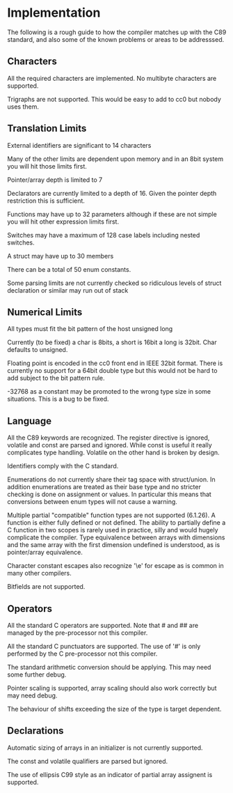 # Implementation

The following is a rough guide to how the compiler matches up with the C89
standard, and also some of the known problems or areas to be addresssed.


## Characters

All the required characters are implemented. No multibyte characters are
supported.

Trigraphs are not supported. This would be easy to add to cc0 but nobody
uses them.

## Translation Limits

External identifiers are significant to 14 characters

Many of the other limits are dependent upon memory and in an 8bit system
you will hit those limits first.

Pointer/array depth is limited to 7

Declarators are currently limited to a depth of 16. Given the pointer depth
restriction this is sufficient.

Functions may have up to 32 parameters although if these are not simple you
will hit other expression limits first.

Switches may have a maximum of 128 case labels including nested switches.

A struct may have up to 30 members

There can be a total of 50 enum constants.

Some parsing limits are not currently checked so ridiculous levels of struct
declaration or similar may run out of stack

## Numerical Limits

All types must fit the bit pattern of the host unsigned long

Currently (to be fixed) a char is 8bits, a short is 16bit a long is 32bit.
Char defaults to unsigned.

Floating point is encoded in the cc0 front end in IEEE 32bit format. There
is currently no support for a 64bit double type but this would not be hard
to add subject to the bit pattern rule.

-32768 as a constant may be promoted to the wrong type size in some
situations. This is a bug to be fixed.

## Language

All the C89 keywords are recognized. The register directive is ignored,
volatile and const are parsed and ignored. While const is useful it really
complicates type handling. Volatile on the other hand is broken by design.

Identifiers comply with the C standard.

Enumerations do not currently share their tag space with struct/union. In
addition enumerations are treated as their base type and no stricter
checking is done on assignment or values. In particular this means that
conversions between enum types will not cause a warning.

Multiple partial "compatible" function types are not supported (6.1.26). A
function is either fully defined or not defined. The ability to partially
define a C function in two scopes is rarely used in practice, silly and
would hugely complicate the compiler. Type equivalence between arrays with
dimensions and the same array with the first dimension undefined is
understood, as is pointer/array equivalence.

Character constant escapes also recognize '\e' for escape as is common in
many other compilers.

Bitfields are not supported.

## Operators

All the standard C operators are supported. Note that # and ## are managed
by the pre-processor not this compiler.

All the standard C punctuators are supported. The use of '#' is only
performed by the C pre-processor not this compiler.

The standard arithmetic conversion should be applying. This may need some
further debug.

Pointer scaling is supported, array scaling should also work correctly but
may need debug.

The behaviour of shifts exceeding the size of the type is target dependent.

## Declarations

Automatic sizing of arrays in an initializer is not currently supported.

The const and volatile qualifiers are parsed but ignored.

The use of ellipsis C99 style as an indicator of partial array assignent is
supported.

